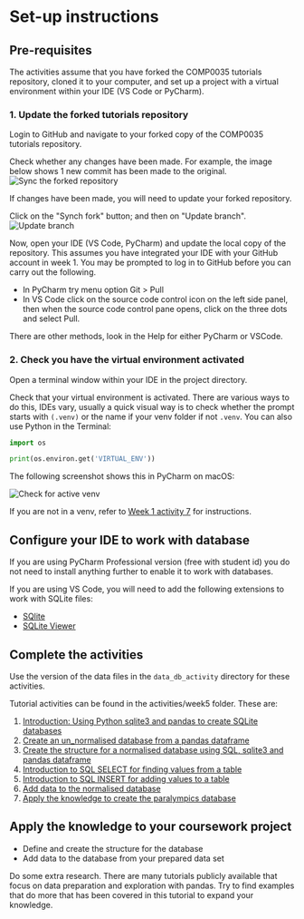 # Set-up instructions

## Pre-requisites

The activities assume that you have forked the COMP0035 tutorials repository, cloned it to your computer, and set up a
project with a virtual environment within your IDE (VS Code or PyCharm).

### 1. Update the forked tutorials repository

Login to GitHub and navigate to your forked copy of the COMP0035 tutorials repository.

Check whether any changes have been made. For example, the image below shows 1 new commit has been made to the original.
![Sync the forked repository](../img/gh-synch-fork.png)

If changes have been made, you will need to update your forked repository.

Click on the "Synch fork" button; and then on "Update branch".
![Update branch](../img/gh-update-branch.png)

Now, open your IDE (VS Code, PyCharm) and update the local copy of the repository. This assumes you have integrated your
IDE with your GitHub account in week 1. You may be prompted to log in to GitHub before you can carry out the
following.

- In PyCharm try menu option Git > Pull
- In VS Code click on the source code control icon on the left side panel, then when the source code control pane opens,
  click on the three dots and select Pull.

There are other methods, look in the Help for either PyCharm or VSCode.

### 2. Check you have the virtual environment activated

Open a terminal window within your IDE in the project directory.

Check that your virtual environment is activated. There are various ways to do this, IDEs vary, usually a quick visual
way is to check whether the prompt starts with `(.venv)` or the name if your venv folder if not `.venv`. You can also
use Python in the Terminal:

```python
import os

print(os.environ.get('VIRTUAL_ENV'))
```

The following screenshot shows this in PyCharm on macOS:

![Check for active venv](../img/venv-check.png)

If you are not in a venv, refer to [Week 1 activity 7](../week1/1-7-create-virtual-environment.md) for instructions.

## Configure your IDE to work with database

If you are using PyCharm Professional version (free with student id) you do not need to install anything further to
enable it to work with databases.

If you are using VS Code, you will need to add the following extensions to work with SQLite files:

- [SQlite](https://marketplace.visualstudio.com/items?itemName=alexcvzz.vscode-sqlite)
- [SQLite Viewer](https://marketplace.visualstudio.com/items?itemName=qwtel.sqlite-viewer)

## Complete the activities

Use the version of the data files in the `data_db_activity` directory for these activities.

Tutorial activities can be found in the activities/week5 folder. These are:

1. [Introduction: Using Python sqlite3 and pandas to create SQLite databases](5-1-introduction.md)
2. [Create an un_normalised database from a pandas dataframe](5-2-create-studentdb-unnormalised.md)
3. [Create the structure for a normalised database using SQL, sqlite3 and pandas dataframe](5-3-studentdb-normalised-structure.md)
4. [Introduction to SQL SELECT for finding values from a table](5-4-select-query.md)
5. [Introduction to SQL INSERT for adding values to a table](5-5-insert-query.md)
6. [Add data to the normalised database](5-6-studentdb-normalised-add-data.md)
7. [Apply the knowledge to create the paralympics database](5-7-create-paralympics-db.md)

## Apply the knowledge to your coursework project

- Define and create the structure for the database
- Add data to the database from your prepared data set

Do some extra research. There are many tutorials publicly available that focus on data preparation and exploration with
pandas. Try to find examples that do more that has been covered in this tutorial to expand your knowledge.
